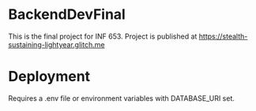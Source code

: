 # BackendDevFinal
This is the final project for INF 653.  Project is published at https://stealth-sustaining-lightyear.glitch.me

# Deployment
Requires a .env file or environment variables with DATABASE_URI set.
